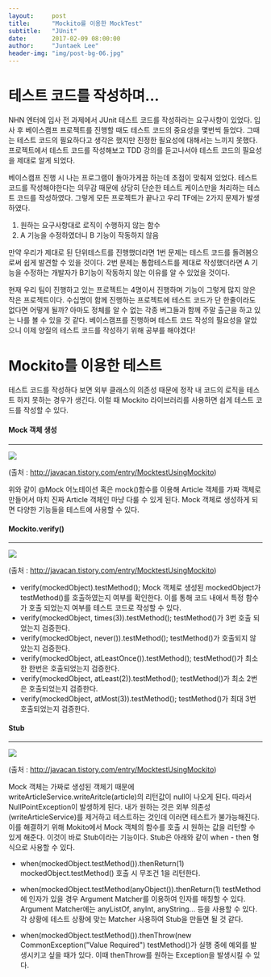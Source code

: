 ```yaml
---
layout:     post
title:      "Mockito를 이용한 MockTest"
subtitle:   "JUnit"
date:       2017-02-09 08:00:00
author:     "Juntaek Lee"
header-img: "img/post-bg-06.jpg"
---
```


# 테스트 코드를 작성하며...
 NHN 엔터에 입사 전 과제에서 JUnit 테스트 코드를 작성하라는 요구사항이 있었다. 입사 후 베이스캠프 프로젝트를 진행할 때도 테스트 코드의 중요성을 몇번씩 들었다. 그때는 테스트 코드의 필요하다고 생각은 했지만 진정한 필요성에 대해서는 느끼지 못했다. 프로젝트에서 테스트 코드를 작성해보고 TDD 강의를 듣고나서야 테스트 코드의 필요성을 제대로 알게 되었다.
 
 베이스캠프 진행 시 나는 프로그램이 돌아가게끔 하는데 초점이 맞춰져 있었다. 테스트 코드를 작성해야한다는 의무감 때문에 상당히 단순한 테스트 케이스만을 처리하는 테스트 코드를 작성하였다. 그렇게 모든 프로젝트가 끝나고 우리 TF에는 2가지 문제가 발생하였다.
 1. 원하는 요구사항대로 로직이 수행하지 않는 함수
 2. A 기능을 수정하였더니 B 기능이 작동하지 않음
 
만약 우리가 제대로 된 단위테스트를 진행했더라면 1번 문제는 테스트 코드를 돌려봄으로써 쉽게 발견할 수 있을 것이다. 2번 문제는 통합테스트를 제대로 작성했더라면 A 기능을 수정하는 개발자가 B기능이 작동하지 않는 이유를 알 수 있었을 것이다. 
 
현재 우리 팀이 진행하고 있는 프로젝트는 4명이서 진행하며 기능이 그렇게 많지 않은 작은 프로젝트이다. 수십명이 함께 진행하는 프로젝트에 테스트 코드가 단 한줄이라도 없다면 어떻게 될까? 아마도 정체를 알 수 없는 각종 버그들과 함께 주말 출근을 하고 있는 나를 볼 수 있을 것 같다.
베이스캠프를 진행하며 테스트 코드 작성의 필요성을 알았으니 이제 양질의 테스트 코드를 작성하기 위해 공부를 해야겠다!
 
# Mockito를 이용한 테스트
테스트 코드를 작성하다 보면 외부 클래스의 의존성 때문에 정작 내 코드의 로직을 테스트 하지 못하는 경우가 생긴다. 이럴 때 Mockito 라이브러리를 사용하면 쉽게 테스트 코드를 작성할 수 있다.
 
#### Mock 객체 생성
---

![](http://ljt629.github.io/img/blog-mock.PNG)

(출처 : http://javacan.tistory.com/entry/MocktestUsingMockito)

위와 같이 @Mock 어노테이션 혹은 mock()함수를 이용해 Article 객체를 가짜 객체로 만들어서 마치 진짜 Article 객체인 마냥 다룰 수 있게 된다. Mock 객체로 생성하게 되면 다양한 기능들을 테스트에 사용할 수 있다.
 
#### Mockito.verify()
---

![](http://ljt629.github.io/img/blog-verify.PNG)

(출처 : http://javacan.tistory.com/entry/MocktestUsingMockito)

* verify(mockedObject).testMethod();
Mock 객체로 생성된 mockedObject가 testMethod()를 호출하였는지 여부를 확인한다. 이를 통해 코드 내에서 특정 함수가 호출 되었는지 여부를 테스트 코드로 작성할 수 있다.
* verify(mockedObject, times(3)).testMethod();
testMethod()가 3번 호출 되었는지 검증한다.
* verify(mockedObject, never()).testMethod();
testMethod()가 호출되지 않았는지 검증한다.
* verify(mockedObject, atLeastOnce()).testMethod();
testMethod()가 최소한 한번은 호출되었는지 검증한다.
* verify(mockedObject, atLeast(2)).testMethod();
testMethod()가 최소 2번은 호출되었는지 검증한다.
* verify(mockedObject, atMost(3)).testMethod();
testMethod()가 최대 3번 호출되었는지 검증한다.
 
#### Stub
---

![](http://ljt629.github.io/img/blog-stub.PNG)

(출처 : http://javacan.tistory.com/entry/MocktestUsingMockito)

Mock 객체는 가짜로 생성된 객체기 때문에  writeArticleService.writeAritcle(article)의 리턴값이 null이 나오게 된다. 따라서 NullPointException이 발생하게 된다. 내가 원하는 것은 외부 의존성(writeArticleService)를 제거하고 테스트하는 것인데 이러면 테스트가 불가능해진다. 이를 해결하기 위해 Mokito에서 Mock 객체의 함수를 호출 시 원하는 값을 리턴할 수 있게 해준다. 이것이 바로 Stub이라는 기능이다. Stub은 아래와 같이 when - then 형식으로 사용할 수 있다.
* when(mockedObject.testMethod()).thenReturn(1)
mockedObject.testMethod() 호출 시 무조건 1을 리턴한다.
 
* when(mockedObject.testMethod(anyObject()).thenReturn(1)
testMethod에 인자가 있을 경우 Argument Matcher를 이용하여 인자를 매칭할 수 있다.
Argument Matcher에는 anyListOf, anyInt, anyString... 등을 사용할 수 있다. 각 상황에 테스트 상황에 맞는 Matcher 사용하여 Stub을 만들면 될 것 같다.
 
* when(mockedObject.testMethod()).thenThrow(new CommonException("Value Required")
testMethod()가 실행 중에 예외를 발생시키고 싶을 때가 있다. 이때 thenThrow를 원하는 Exception을 발생시킬 수 있다.